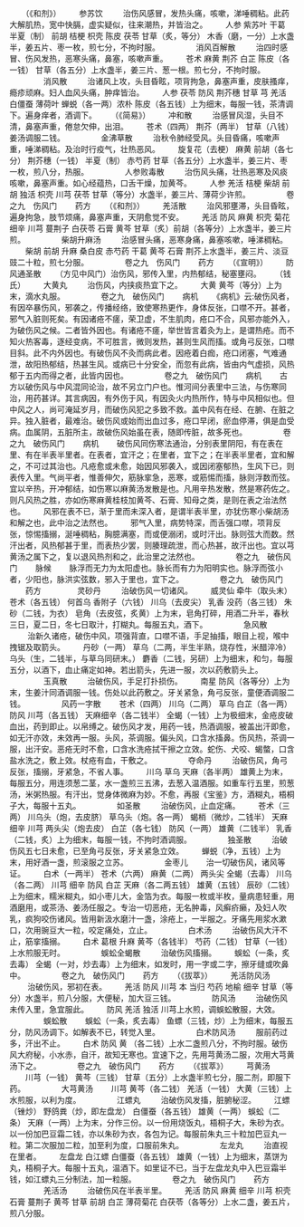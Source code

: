 <!-- { "loadSidebar": true } -->
　　（《和剂》）
　　参苏饮
　　 治伤风感冒，发热头痛，咳嗽，涕唾稠粘。此药大解肌热，宽中快膈，虚实疑似，往来潮热，并皆治之。
　　人参 紫苏叶 干葛 半夏（制） 前胡 桔梗 枳壳 陈皮 茯苓 甘草（炙，等分） 木香（磨，一分）上水盏半，姜五片、枣一枚，煎七分，不拘时服。
　　
　　消风百解散
　　 治四时感冒、伤风发热，恶寒头痛，鼻塞，咳嗽声重。
　　苍术 麻黄 荆芥 白芷 陈皮（各一钱） 甘草（各五分）上水盏半，姜三片、葱一根。煎七分，不拘时服。
　　
　　消风散
　　 治诸风上攻，头目昏眩，项背拘急，鼻塞声重，皮肤搔痒，瘾疹顽麻。妇人血风头痛，肿痒皆治。
　　人参 茯苓 防风 荆芥穗 甘草 芎 羌活 白僵蚕 薄荷叶 蝉蜕（各一两）浓朴 陈皮（各五钱）上为细末，每服一钱，茶清调下。遍身痒者，酒调下。
　　（《简易》）
　　冲和散
　　 治感冒风湿，头目不清，鼻塞声重，倦怠欠伸，出泪。
　　苍术（四两） 荆芥（两半） 甘草（八钱）姜汤调服二钱。
　　
　　金沸草散
　　 治秋令肺经受风。头目昏痛，咳嗽声重，唾涕稠粘。及治时行疫气，壮热恶风。
　　旋复花（去梗） 麻黄 前胡（各七分） 荆芥穗（一钱） 半夏（制） 赤芍药 甘草（各五分）上水盏半，姜三片、枣一枚，煎八分，热服。
　　
　　人参败毒散
　　 治伤风头痛，壮热恶寒及风痰咳嗽，鼻塞声重。如心经蕴热，口舌干燥，加黄芩。
　　人参 羌活 桔梗 柴胡 前胡 独活 枳壳 川芎 茯苓 甘草（等分）水盏半，姜三片、薄荷少许煎。
　　
　　卷之九　伤风门
　　药方
　　（《和剂》）
　　羌活散
　　 治风邪壅滞，头目昏眩，遍身拘急，肢节烦痛，鼻塞声重，天阴愈觉不安。
　　羌活 防风 麻黄 枳壳 菊花 细辛 川芎 蔓荆子 白茯苓 石膏 黄芩 甘草（炙）前胡（各等分）上水盏半，姜三片煎。
　　
　　柴胡升麻汤
　　 治感冒头痛，恶寒身痛，鼻塞咳嗽，唾涕稠粘。
　　柴胡 前胡 升麻 桑白皮 赤芍药 干葛 黄芩 石膏 荆芥上水盏半，姜三片、淡豆豉二十粒，煎七分服。
　　
　　卷之九　伤风门
　　药方
　　（《宣明》）
　　防风通圣散
　　（方见中风门）治伤风，邪传入里，内热郁结，秘塞壅闷。
　　（钱氏）
　　大黄丸
　　 治伤风，内挟痰热宜下之。
　　大黄 黄芩（等分）上为末，滴水丸服。
　　
　　卷之九　破伤风门
　　病机
　　《病机》云:破伤风者，有因卒暴伤风，邪袭之，传播经络，致使寒热更作，身体反张，口噤不开。甚者，邪气入脏则死矣。有因诸疮不瘥，荣卫虚，不生肌肉，疮口不合，风邪亦能外入，为破伤风之候。二者皆外因也。有诸疮不瘥，举世皆言着灸为上，是谓热疮。而不知火热客毒，逐经变病，不可胜言，微则发热，甚则生风而搐。或角弓反张，口噤目斜。此不内外因也。有破伤风不灸而病此者。因疮着白痂，疮口闭塞，气难通泄，故阳热郁结，热甚生风。或病已十分安全，而忽有此病，皆由内气虚损，风热郁于五内而得之者，此皆内因也。
　　
　　卷之九　破伤风门
　　病机
　　古方以破伤风与中风混同论治，故不另立门户也。惟河间分表里中三法，与伤寒同治，用药甚详。其言病因，有外伤于风，有因灸火内热所作，特与中风相似也。但中风之人，尚可淹延岁月，而破伤风犯之多致不救。盖中风有在经、在腑、在脏之异。独入脏者，最难治。破伤风或始而出血过多，疮口早闭，瘀血停滞，俱是血受病。血属阴，五脏所主，故破伤风始虽在表，随即传脏，故多死也。
　　
　　卷之九　破伤风门
　　病机
　　破伤风同伤寒法通治，分别表里阴阳，有在表在里、有在半表半里者。在表者，宜汗之；在里者，宜下之；在半表半里者，宜和解之，不可过其治也。凡疮愈或未愈，始因风邪袭入，或因闭塞郁热，生风下已，则表传入里。气尚平者，惟善伸欠，筋脉挛急，恶寒，或筋惕而搐，脉则浮数而弦。宜以辛热，开冲郁结，如伤寒以麻黄汤发散是也。凡用辛热发散，然是寒药佐之。则凡风热之胜，亦如伤寒麻黄桂枝加黄芩、石膏、知母之类，是则在表之治法然也。
　　风邪在表不已，渐于里而未深入者，是谓半表半里，亦犹伤寒小柴胡汤和解之也，此中治之法然也。
　　邪气入里，病势特深，而舌强口噤，项背反张，惊惕搐搦，涎唾稠粘，胸臆满塞，而或便溺闭，或时汗出。脉则弦大而数。然汗出者，风热郁甚于里，而表热少罢，则腠理疏泄，而心热甚，故汗出也。宜以芎黄汤之属下之，复以退风热剂和之，此治里之法然也。
　　
　　卷之九　破伤风门
　　脉候
　　脉浮而无力为太阳虚也。脉长而有力为阳明实也。脉浮而弦小者，少阳也，脉洪实弦数，邪入于里也，宜下之。
　　
　　卷之九　破伤风门
　　药方
　　
　　灵砂丹
　　 治破伤风一切诸风。
　　威灵仙 牵牛（取头末） 苍术（各五钱） 何首乌 香附子（六钱） 川乌（去皮尖） 乳香 没药（各三钱） 朱砂（二钱，为衣） 皂角（去皮弦，炙黄）上为末，皂角打碎，用酒二升半，春秋三日，夏二日，冬七日取汁，打糊丸。每服五丸，酒下。
　　
　　急风散
　　 治新久诸疮，破伤中风，项强背直，口噤不语，手足抽搐，眼目上视，喉中拽锯及取箭头。
　　丹砂（一两） 草乌（二两，半生半熟，烧存性，米醋淬冷） 乌头（生，二钱半，与草乌同研末。） 麝香（二钱，另研）上为细末，和匀，每服五分，以酒下，血止痛定如神。若出箭头，先进一服，次以药敷箭头上。
　　
　　玉真散
　　 治破伤风，手足打扑损伤。
　　南星 防风（各等分）上为末，生姜汁同酒调服一钱。伤处以此药敷之。牙关紧急，角弓反张，童便酒调服二钱。
　　
　　风药一字散
　　苍术（四两） 川乌（二两） 草乌 白芷（各一两） 防风 川芎（各五钱） 天麻细辛（各二钱半） 全蝎（一钱）上为极细末，金疮皮破血出，药到即止。以帛缚之。破伤风才发，用药一钱，热酒调服，被盖出汗即愈，如无汗亦效，未效再一服。头风，茶调服。偏头风，口含水搐鼻。伤风热，茶调一服，出汗安。恶疮无时不愈，口含水洗疮拭干擦之立效。蛇伤、犬咬、蝎螫，口含盐水洗之，敷上效。杖疮有血，干敷之。
　　
　　夺命丹
　　 治破伤风，角弓反张，搐搦，牙紧急，不省人事。
　　川乌 草乌 天麻（各半两） 雄黄上为末，每服五分，用连须葱二茎，水一盏煎三五沸，去葱入温酒服。如重车行五里，煎葱汤，米粥热服。有汗出，觉身体微麻为妙。不愈，再服《宝鉴》方，酒糊丸，梧桐子大，每服十五丸。
　　
　　如圣散
　　 治破伤风，止血定痛。
　　苍术（三两） 川乌头（炮，去皮脐） 草乌头（炮。各一两） 蝎梢（微炒，二钱半） 天麻 细辛 川芎 两头尖（炮去皮） 白芷（各七钱） 防风（一两） 雄黄（二钱半） 乳香（二钱，炙）上为细末，每服一钱，不拘时酒调服。
　　
　　独圣散
　　 治破伤风五七日未愈，已至角弓反张，牙关紧急立效。
　　蝉蜕（净，五钱）上为末，用好酒一盏，煎滚服之立苏。
　　
　　金枣儿
　　治一切破伤风，诸风等证。
　　白术（一两半） 苍术（六两） 麻黄（二两） 两头尖 全蝎（去毒） 川乌（各二两） 川芎 细辛 防风 白芷 天麻（各二两五钱） 雄黄（五钱） 辰砂（二钱）上为细末，糯米糊丸，如小枣儿大，金箔为衣。每服一枚或半枚，量病患轻重，用酒磨用，或茶汤、姜汤任服之。专治一切恶疮，无名肿毒，风癣疥癞，及妇人吹乳，疯狗咬伤诸风。皆用新汲水磨汁一盏，涂疮上，一半服之。牙痛先用浆水漱口，次用豌豆大一粒，咬定痛处，立止。
　　
　　白术汤
　　 治破伤风大汗不止，筋挛搐搦。
　　白术 葛根 升麻 黄芩（各钱半） 芍药（二钱） 甘草（一钱）上水煎服无时。
　　
　　蜈蚣全蝎散
　　 治破伤风搐搦。
　　蜈蚣（一条，炙去毒） 全蝎（一对，炒去毒）上为细末，如发时，用一字或二字，擦牙缝或吹鼻中。
　　
　　卷之九　破伤风门
　　药方
　　（《拔萃》）
　　羌活防风汤
　　 治破伤风，邪初在表。
　　羌活 防风 川芎 本 当归 芍药 地榆 细辛 甘草（等分）水盏半，煎八分服，大便秘，加大豆三钱。
　　
　　防风汤
　　 治破伤风未传入里，急宜服此。
　　防风 羌活 独活 川芎上水煎，调蜈蚣散服，大效。
　　
　　蜈蚣散
　　蜈蚣（一条，炙去毒） 鱼螵（三钱，炒）上为细末，每服五分，防风汤调下。如解表不已，转觉入里。
　　
　　白术防风汤
　　 服前药过多，汗出不止。
　　白术 防风 黄 （各二钱）上水二盏煎八分，不拘时服。破伤风大府秘，小水赤，自汗，故知无寒也。宜速下之，先用芎黄汤二服，次用大芎黄汤下之。
　　
　　卷之九　破伤风门
　　药方
　　（《拔萃》）
　　芎黄汤
　　川芎（一钱） 黄芩（三钱） 甘草（五分）上水盏半煎七分，服二剂，即服下药。
　　
　　大芎黄汤
　　川芎 黄芩（各二钱） 羌活（一钱） 大黄（三钱）上水煎服，以利为度。
　　
　　江螵丸
　　 治破伤风发搐，脏腑秘涩。
　　江螵（锉炒） 野鸽粪（炒，即左盘龙） 白僵蚕（各五钱） 雄黄（一两） 蜈蚣（二条） 天麻（一两）上为末，分作三份。以一份用烧饭丸，梧桐子大，朱砂为衣。以一份加巴豆霜二钱，亦以朱砂为衣，各包为记。每服前朱丸三十粒加巴豆丸一粒。第二次服加二粒，加至利为度，口服前朱丸。
　　
　　左龙丸
　　 治直视在里者。
　　左盘龙 白江螵 白僵蚕（各五钱） 雄黄（一钱）上为细末，蒸饼为丸，梧桐子大。每服十五丸，温酒下。如里证不已，当于左盘龙丸中入巴豆霜半钱，如江螵丸三分制法，加一粒服。
　　
　　卷之九　破伤风门
　　药方
　　
　　羌活汤
　　 治破伤风在半表半里。
　　羌活 防风 麻黄 细辛 川芎 枳壳 石膏 蔓荆子 黄芩 甘草 前胡 白芷 薄荷菊花 白茯苓（各等分）上水二盏，姜五片，煎八分服。
　　
